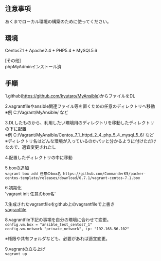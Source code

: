 ## 注意事項

あくまでローカル環境の構築のために使ってください。

## 環境

Centos7.1 + Apache2.4 + PHP5.4 + MySQL5.6  

[その他]  
phpMyAdminインストール済  

## 手順

1.github(https://github.com/kyutaro/MyAnsible)からファイルをDL

2.vagrantfileやansible関連ファイル等を置くための任意のディレクトリへ移動  
※例 C:/Vagrant/MyAnsible/ など

3.DLしたものから、利用したい環境用のディレクトリを移動したディレクトリの下に配置  
※例 C:/Vagrant/MyAnsible/Centos_7_1_httpd_2_4_php_5_4_mysql_5_6/ など  
※ディレクトリ名はどんな環境が入っているのかパッと分かるように付けただけなので、適宜変更されたし

4.配置したディレクトリの中に移動

5.boxの追加  
`vagrant box add 任意のbox名 https://github.com/CommanderK5/packer-centos-template/releases/download/0.7.1/vagrant-centos-7.1.box`

6.初期化  
'vagrant init 任意のbox名'

7.生成されたvagrantfileをgithub上のvagrantfileで上書き  
[vagrantfile](https://github.com/kyutaro/SettingFiles/blob/master/Vagrantfile_Centos_7_1_httpd_2_4_php_5_4_mysql_5_6)

8.vagrantfile下記の事項を自分の環境に合わせて変更。  
`config.vm.box = "ansible_test_centos7_1"`  
`config.vm.network "private_network", ip: "192.168.56.102"`

※権限や共有フォルダなども、必要があれば適宜変更。

9.vagrantの立ち上げ  
`vagrant up`